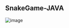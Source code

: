 
<h2><a>SnakeGame-JAVA</h2></p>
  
![image](https://github.com/raionpac/Swing/assets/18443784/118a8509-4a4d-4084-a8b7-9481d9893407)
